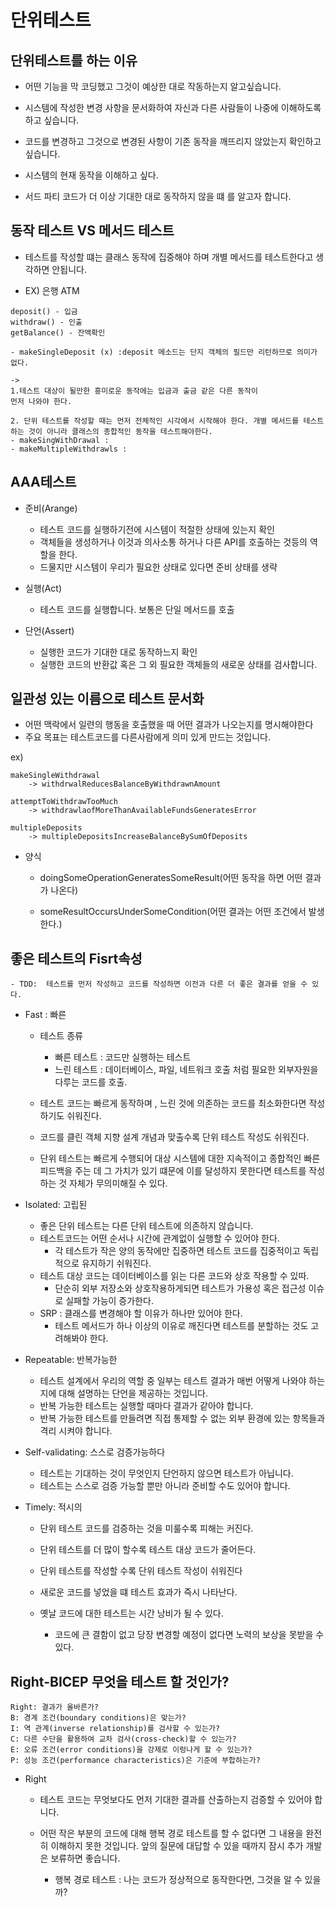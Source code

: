 # 단위테스트

## 단위테스트를 하는 이유 
- 어떤 기능을 막 코딩했고 그것이 예상한 대로 작동하는지 알고싶습니다.

- 시스템에 작성한 변경 사항을 문서화하여 자신과 다른 사람들이 나중에 이해하도록 하고 싶습니다.

- 코드를 변경하고 그것으로 변경된 사항이 기존 동작을 깨뜨리지 않았는지 
확인하고 싶습니다.

- 시스템의 현재 동작을 이해하고 싶다.

- 서드 파티 코드가 더 이상 기대한 대로 동작하지 않을 떄 를 알고자 합니다.


## 동작 테스트 VS 메서드  테스트

-   테스트를 작성할 떄는 클래스 동작에 집중해야 하며 개별 메서드를
테스트한다고 생각하면 안됩니다.

- EX) 은행 ATM 

```
deposit() - 입금
withdraw() - 인출
getBalance() - 잔액확인

- makeSingleDeposit (x) :deposit 메소드는 단지 객체의 필드만 리턴하므로 의미가 없다.

-> 
1.테스트 대상이 될만한 흥미로운 동작에는 입금과 출금 같은 다른 동작이 
먼저 나와야 한다. 

2. 단위 테스트를 작성할 때는 먼저 전체적인 시각에서 시작해야 한다. 개별 메서드를 테스트하는 것이 아니라 클래스의 종합적인 동작을 테스트해야한다.
- makeSingWithDrawal :  
- makeMultipleWithdrawls : 

```


## AAA테스트

- 준비(Arange) 
    - 테스트 코드를 실행하기전에 시스템이 적절한 상태에 있는지 확인
    - 객체들을 생성하거나 이것과 의사소통 하거나 다른 API를 호출하는 것등의 역할을 한다.
    - 드물지만 시스템이 우리가 필요한 상태로 있다면 준비 상태를 생략

- 실행(Act)
    - 테스트 코드를 실행합니다. 보통은 단일 메서드를 호출

- 단언(Assert)
    - 실행한 코드가 기대한 대로 동작하느지 확인
    - 실행한 코드의 반환값 혹은 그 외 필요한 객체들의 새로운 상태를 검사합니다.
    


## 일관성 있는 이름으로 테스트 문서화

- 어떤 맥락에서 일련의 행동을 호출했을 때 어떤 결과가 나오는지를 명시해야한다
- 주요 목표는 테스트코드를 다른사람에게 의미 있게 만드는 것입니다.

ex)
```
makeSingleWithdrawal
    -> withdrwalReducesBalanceByWithdrawnAmount

attemptToWithdrawTooMuch
    -> withdrawlaofMoreThanAvailableFundsGeneratesError

multipleDeposits
    -> multipleDepositsIncreaseBalanceBySumOfDeposits
```

- 양식 
    - doingSomeOperationGeneratesSomeResult(어떤 동작을 하면 어떤 결과가 나온다)

    - someResultOccursUnderSomeCondition(어떤 결과는 어떤 조건에서 발생한다.)


## 좋은 테스트의 Fisrt속성
    - TDD:  테스트를 먼저 작성하고 코드를 작성하면 이전과 다른 더 좋은 결과를 얻을 수 있다.

- Fast : 빠른
    - 테스트 종류
        - 빠른 테스트 : 코드만 실행하는 테스트
        - 느린 테스트 : 데이터베이스, 파일, 네트워크 호출 처럼 필요한 외부자원을 다루는 코드를 호출.
    - 테스트 코드는 빠르게 동작하며 , 느린 것에 의존하는 코드를 최소화한다면 작성하기도 쉬워진다.

    - 코드를 클린 객체 지향 설계 개념과 맞출수록 단위 테스트 작성도 쉬워진다.
    - 단위 테스트는 빠르게 수행되어 대상 시스템에 대한 지속적이고 종합적인 빠른 피드백을 주는 데 그 가치가 있기 떄문에 이를 달성하지 못한다면 테스트를 작성하는 것 자체가 무의미해질 수 있다.

    
    
- Isolated: 고립된
    - 좋은 단위 테스트는 다른 단위 테스트에 의존하지 않습니다.
    - 테스트코드는 어떤 순서나 시간에 관계없이 실행할 수 있어야 한다.
        - 각 테스트가 작은 양의 동작에만 집중하면 테스트 코드를 집중적이고 독립적으로 유지하기 쉬워진다.
    - 테스트 대상 코드는 데이터베이스를 읽는 다른 코드와 상호 작용할 수 있따.
        - 단순히 외부 저장소와 상호작용하게되면 테스트가 가용성 혹은 접근성 이슈로 실패할 가능이 증가한다.
    - SRP : 클래스를 변경해야 할 이유가 하나만 있어야 한다.
        - 테스트 메서드가 하나 이상의 이유로 깨진다면 테스트를 분할하는 것도 고려해봐야 한다.
    
- Repeatable: 반복가능한
     - 테스트 설계에서 우리의 역할 중 일부는 테스트 결과가 매번 어떻게 나와야 하는지에 대해 설명하는 단언을 제공하는 것입니다.
     - 반복 가능한 테스트는 실행할 때마다 결과가 같아야 합니다. 
     - 반복 가능한 테스트를 만들려면 직접 통제할 수 없는 외부 환경에 있는 항목들과 격리 시켜야 합니다.

- Self-validating: 스스로 검증가능하다  
    - 테스트는 기대하는 것이 무엇인지 단언하지 않으면 테스트가 아닙니다.
    - 테스트는 스스로 검증 가능할 뿐만 아니라 준비할 수도 있어야 합니다.

- Timely: 적시의
    - 단위 테스트 코드를 검증하는 것을 미룰수록 피해는 커진다.
    
    - 단위 테스트를 더 많이 할수록 테스트 대상 코드가 줄어든다. 
    - 단위 테스트를 작성할 수록 단위 테스트 작성이 쉬워진다   
    - 새로운 코드를 넣었을 떄 테스트 효과가 즉시 나타난다.
    - 옛날 코드에 대한 테스트는 시간 낭비가 될 수 있다.
        - 코드에  큰 결함이 없고 당장 변경할 예정이 없다면 노력의 보상을 못받을 수 있다.


## Right-BICEP 무엇을 테스트 할 것인가?



```
Right: 결과가 올바른가? 
B: 경계 조건(boundary conditions)은 맞는가?
I: 역 관계(inverse relationship)를 검사할 수 있는가?
C: 다른 수단을 활용하여 교차 검사(cross-check)할 수 있는가?
E: 오류 조건(error conditions)을 강제로 이렁나게 할 수 있는가?
P: 성능 조건(performance characteristics)은 기준에 부합하는가?
```

- Right
    - 테스트 코드는 무엇보다도 먼저 기대한 결과를 산출하는지 검증할 수 있어야 합니다.

    - 어떤 작은 부분의 코드에 대해 행복 경로 테스트를 할 수 없다면 그 내용을 완전히 이해하지 못한 것입니다. 앞의 질문에 대답할 수 있을 때까지 잠시  추가 개발은 보류하면 좋습니다.    
       - 행복 경로 테스트 :  나는 코드가 정상적으로 동작한다면, 그것을 알 수 있을까?
